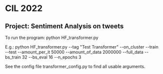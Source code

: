 # CIL 2022
## Project: Sentiment Analysis on tweets
To run the program: python HF_transformer.py

E.g.: python HF_transformer.py --tag "Test Transformer" --on_cluster --train --test --amount_per_it 50000 --amount_of_data 2000000 --full_data --bs_train 32 --bs_eval 16 --n_epochs 3

See the config file transformer_config.py to find all usable arguments.
